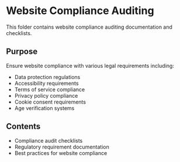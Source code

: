 # Website Compliance Auditing

This folder contains website compliance auditing documentation and checklists.

## Purpose

Ensure website compliance with various legal requirements including:
- Data protection regulations
- Accessibility requirements
- Terms of service compliance
- Privacy policy compliance
- Cookie consent requirements
- Age verification systems

## Contents

- Compliance audit checklists
- Regulatory requirement documentation
- Best practices for website compliance





